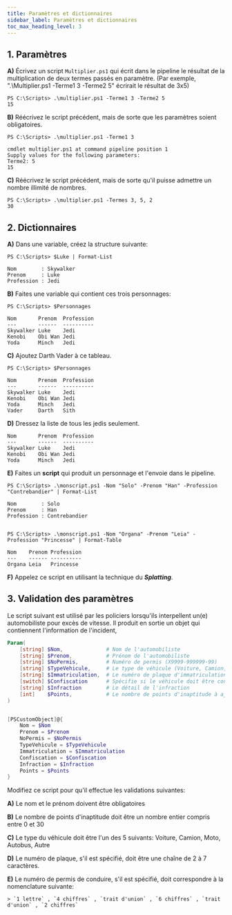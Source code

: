 ```yaml
---
title: Paramètres et dictionnaires
sidebar_label: Paramètres et dictionnaires
toc_max_heading_level: 3
---
```



## 1. Paramètres

**A)** Écrivez un script `Multiplier.ps1` qui écrit dans le pipeline le résultat de la multiplication de deux termes passés en paramètre. (Par exemple, ".\Multiplier.ps1 -Terme1 3 -Terme2 5" écrirait le résultat de 3x5)

```
PS C:\Scripts> .\multiplier.ps1 -Terme1 3 -Terme2 5
15
```


**B)** Réécrivez le script précédent, mais de sorte que les paramètres soient obligatoires.

```
PS C:\Scripts> .\multiplier.ps1 -Terme1 3

cmdlet multiplier.ps1 at command pipeline position 1
Supply values for the following parameters:
Terme2: 5
15
```


**C)** Réécrivez le script précédent, mais de sorte qu'il puisse admettre un nombre illimité de nombres.

```
PS C:\Scripts> .\multiplier.ps1 -Termes 3, 5, 2
30
```


## 2. Dictionnaires

**A)** Dans une variable, créez la structure suivante:

```
PS C:\Scripts> $Luke | Format-List

Nom        : Skywalker
Prenom     : Luke
Profession : Jedi
```


**B)** Faites une variable qui contient ces trois personnages:

```
PS C:\Scripts> $Personnages

Nom       Prenom  Profession
---       ------  ----------
Skywalker Luke    Jedi
Kenobi    Obi Wan Jedi
Yoda      Minch   Jedi
```


**C)** Ajoutez Darth Vader à ce tableau.

```
PS C:\Scripts> $Personnages

Nom       Prenom  Profession
---       ------  ----------
Skywalker Luke    Jedi
Kenobi    Obi Wan Jedi
Yoda      Minch   Jedi
Vader     Darth   Sith
```


**D)** Dressez la liste de tous les jedis seulement.

```
Nom       Prenom  Profession
---       ------  ----------
Skywalker Luke    Jedi
Kenobi    Obi Wan Jedi
Yoda      Minch   Jedi
```



**E)** Faites un **script** qui produit un personnage et l'envoie dans le pipeline.

```
PS C:\Scripts> .\monscript.ps1 -Nom "Solo" -Prenom "Han" -Profession "Contrebandier" | Format-List

Nom        : Solo
Prenom     : Han
Profession : Contrebandier


PS C:\Scripts> .\monscript.ps1 -Nom "Organa" -Prenom "Leia" -Profession "Princesse" | Format-Table

Nom    Prenom Profession
---    ------ ----------
Organa Leia   Princesse
```


**F)** Appelez ce script en utilisant la technique du ***Splatting***.



## 3. Validation des paramètres


Le script suivant est utilisé par les policiers lorsqu'ils interpellent un(e) automobiliste pour excès de vitesse. Il produit en sortie un objet qui contiennent l'information de l'incident,

```powershell showLineNumbers
Param(
    [string] $Nom,              # Nom de l'automobiliste
    [string] $Prenom,           # Prénom de l'automobiliste
    [string] $NoPermis,         # Numéro de permis (X9999-999999-99)
    [string] $TypeVehicule,     # Le type de véhicule (Voiture, Camion, Moto, Autobus, Autre)
    [string] $Immatriculation,  # Le numéro de plaque d'immatriculation
    [switch] $Confiscation      # Spécifie si le véhicule doit être confisqué
    [string] $Infraction        # Le détail de l'infraction
    [int]    $Points,           # Le nombre de points d'inaptitude à ajouter au dossier
)


[PSCustomObject]@{
    Nom = $Nom
    Prenom = $Prenom
    NoPermis = $NoPermis
    TypeVehicule = $TypeVehicule
    Immatriculation = $Immatriculation
    Confiscation = $Confiscation
    Infraction = $Infraction
    Points = $Points
}

```


Modifiez ce script pour qu'il effectue les validations suivantes:

**A)** Le nom et le prénom doivent être obligatoires

**B)** Le nombre de points d'inaptitude doit être un nombre entier compris entre 0 et 30

**C)** Le type du véhicule doit être l'un des 5 suivants: Voiture, Camion, Moto, Autobus, Autre

**D)** Le numéro de plaque, s'il est spécifié, doit être une chaîne de 2 à 7 caractères.

**E)** Le numéro de permis de conduire, s'il est spécifié, doit correspondre à la nomenclature suivante:

    > `1 lettre` , `4 chiffres` , `trait d'union` , `6 chiffres` , `trait d'union` , `2 chiffres`



